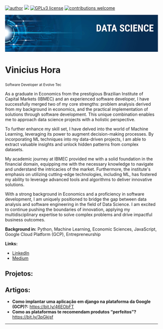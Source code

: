 [![author](https://img.shields.io/badge/author-carlosfab-red.svg)](https://www.linkedin.com/in/carlosfab) [![](https://img.shields.io/badge/python-3.7+-blue.svg)](https://www.python.org/downloads/release/python-365/) [![GPLv3 license](https://img.shields.io/badge/License-GPLv3-blue.svg)](http://perso.crans.org/besson/LICENSE.html) [![contributions welcome](https://img.shields.io/badge/contributions-welcome-brightgreen.svg?style=flat)](https://github.com/carlosfab/data_science/issues)

<p align="center">
  <img src="banner.png" >
</p>

# Vinicius Hora

<sub>Software Developer at Evolve Tec</sub>

As a graduate in Economics from the prestigious Brazilian Institute of Capital Markets (IBMEC) and an experienced software developer, I have successfully merged two of my core strengths: problem analysis derived from my background in economics, and the practical implementation of solutions through software development. This unique combination enables me to approach data science projects with a holistic perspective.

To further enhance my skill set, I have delved into the world of Machine Learning, leveraging its power to augment decision-making processes. By incorporating ML techniques into my data-driven projects, I am able to extract valuable insights and unlock hidden patterns from complex datasets.

My academic journey at IBMEC provided me with a solid foundation in the financial domain, equipping me with the necessary knowledge to navigate and understand the intricacies of the market. Furthermore, the institute's emphasis on utilizing cutting-edge technologies, including ML, has fostered my ability to leverage advanced tools and algorithms to deliver innovative solutions.

With a strong background in Economics and a proficiency in software development, I am uniquely positioned to bridge the gap between data analysis and software engineering in the field of Data Science. I am excited to continue pushing the boundaries of innovation, applying my multidisciplinary expertise to solve complex problems and drive impactful business outcomes.

**Background in:** Python, Machine Learning, Economic Sciences, JavaScript, Google Cloud Platform (GCP), Entrepreneurship

**Links:**

- [LinkedIn](https://www.linkedin.com/in/vinicius-hora/)
- [Medium](https://medium.com/@viniciusghora)

## Projetos:

## Artigos:

- **Como implantar uma aplicação em django na plataforma da Google (GCP)?:** https://bit.ly/46EObFT
- **Como as plataformas te recomendam produtos “perfeitos”?** https://bit.ly/3pGkjsf

---
